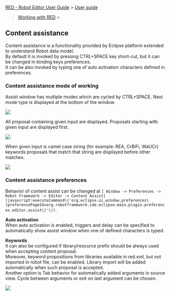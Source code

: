 [RED - Robot Editor User Guide](..\\..\\) > [User guide](..\\user_guide.md)
> [Working with RED](..\\working_with_RED.md) >

## Content assistance

Content assistance is a functionality provided by Eclipse platform extended to
understand Robot data model.  
By default it is invoked by pressing CTRL+SPACE key short-cut, but it can be
changed in binding keys preferences.  
It can be also invoked by typing one of auto activation characters defined in
preferences.  

### Content assistance mode of working

Assist window has multiple modes which are cycled by CTRL+SPACE. Next mode
type is displayed at the bottom of the window.  
  
![](images/content-assist-modes.gif)  
  
  
All proposal containing given input are displayed. Proposals starting with
given input are displayed first.  
  
![](images/content-assist-search.png)  
  
  
When given input is camel case string (for example: REA, CrBiFi, WaUCr)
keywords proposals that match that string are displayed before other matches.  
  
![](images/content-assist-camel-case.png)  
  
  

### Content assistance preferences

Behavior of content assist can be changed at `[ Window -> Preferences -> Robot
Framework -> Editor -> Content
Assist](javascript:executeCommand\('org.eclipse.ui.window.preferences\(preferencePageId=org.robotframework.ide.eclipse.main.plugin.preferences.editor.assist\)'\))`.  
  
**Auto activation**  
When auto activation is enabled, triggers and delay can be specified to
automatically show assist window when one of defined characters is typed.  
  
**Keywords**  
It can also be configured if library/resource prefix should be always used
when accepting content proposal.  
Moreover, keyword propositions from libraries available in red.xml, but not
imported in robot file, can be enabled. Library import will be added
automatically when such proposal is accepted.  
Another option is Tab behavior for automatically added arguments in source
view. Cycle between arguments or exit on last argument can be chosen.  
  
![](images/content-assist-pref.png)  
  

